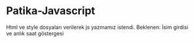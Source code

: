 # Patika-Javascript

Html ve style dosyaları verilerek js yazmamız istendi. 
Beklenen: İsim girdisi ve anlık saat göstergesi
